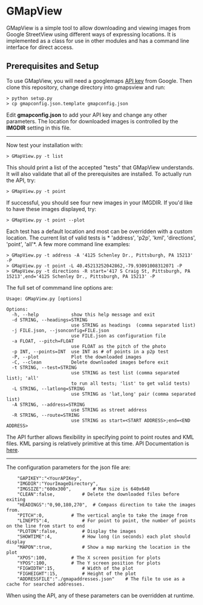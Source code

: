 # GMapView

GMapView is a simple tool to allow downloading and viewing images from Google StreetView using different ways of expressing locations. It is implemented as a class for use in other modules and has a command line interface for direct access.

## Prerequisites and Setup

To use GMapView, you will need a googlemaps [API key](https://developers.google.com/maps/documentation/javascript/get-api-key) from Google. Then clone this repository, change directory into gmapsview and run:

```
> python setup.py
> cp gmapconfig.json.template gmapconfig.json
```

Edit **gmapconfig.json** to add your API key and change any other parameters. The location for downloaded images is controlled by the **IMGDIR** setting in this file. 

---

Now test your installation with:

```
> GMapView.py -t list
```

This should print a list of the accepted "tests" that GMapView understands. It will also validate that all of the prerequisites are installed. To actually run the API, try:

```
> GMapView.py -t point
```

If successful, you should see four new images in your IMGDIR. If you'd like to have these images displayed, try:

```
> GMapView.py -t point --plot
```

Each test has a default location and most can be overridden with a custom location. The current list of valid tests is * 'address', 'p2p', 'kml', 'directions', 'point', 'all'*.
 A few more command line examples:

```
> GMapView.py -t address -A '4125 Schenley Dr., Pittsburgh, PA 15213' -P
> GMapView.py -t point -L 40.45213252042862,-79.93091008312071 -P
> GMapView.py -t directions -R start='417 S Craig St, Pittsburgh, PA 15213',end='4125 Schenley Dr., Pittsburgh, PA 15213' -P
```

The full set of commmand line options are:

```
Usage: GMapView.py [options]

Options:
  -h, --help            show this help message and exit
  -d STRING, --headings=STRING
                        use STRING as headings  (comma separated list)
  -j FILE.json, --jsonconfig=FILE.json
                        use FILE.json as configuration file
  -a FLOAT, --pitch=FLOAT
                        use FLOAT as the pitch of the photo
  -p INT, --points=INT  use INT as # of points in a p2p test
  -P, --plot            Plot the downloaded images
  -C, --clean           Delete downloaded images before exit
  -t STRING, --test=STRING
                        use STRING as test list (comma separated list); 'all'
                        to run all tests; 'list' to get valid tests)
  -L STRING, --latlong=STRING
                        use STRING as 'lat,long' pair (comma separated list)
  -A STRING, --address=STRING
                        use STRING as street address
  -R STRING, --route=STRING
                        use STRING as start=<START ADDRESS>;end=<END ADDRESS>
```

The API further allows flexibility in specifying point to point routes and KML files. KML parsing is relatively primitive at this time. API Documentation is [here](API.md).

---
The configuration parameters for the json file are:

```
	"GAPIKEY":"<YourAPIKey",
	"IMGDIR":"YourImageDirectory",
	"IMGSIZE":"600x300", 		# Max size is 640x640
	"CLEAN":false,			# Delete the downloaded files before exiting
	"HEADINGS":"0,90,180,270",	# Compass direction to take the images from.
	"PITCH":0,			# The vertical angle to take the image from 
	"LINEPTS":4,			# For point to point, the number of points on the line from start to end
	"PLOTON":false, 		# Display the images 
	"SHOWTIME":4,			# How long (in seconds) each plot should display
	"MAPON":true,			# Show a map marking the location in the plot	
	"XPOS":100,			# The X screen position for plots
	"YPOS":100,			# The Y screen position for plots
	"FIGWIDTH":15,			# Width of the plot
	"FIGHEIGHT":15,			# Height of the plot
	"ADDRESSFILE":"./gmapaddresses.json"	# The file to use as a cache for searched addresses.
```

When using the API, any of these parameters can be overridden at runtime.
